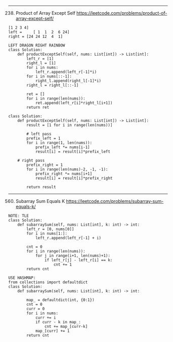 -----------------------------------------------------
238. Product of Array Except Self
https://leetcode.com/problems/product-of-array-except-self/
```
[1 2 3 4]
left =     [ 1  1  2  6 24]
right = [24 24 12  4  1]
```
```
LEFT DRAGON RIGHT RAINBOW
class Solution:
    def productExceptSelf(self, nums: List[int]) -> List[int]:
        left_r = [1]
        right_l = [1] 
        for i in nums:
            left_r.append(left_r[-1]*i) 
        for i in nums[::-1]:
            right_l.append(right_l[-1]*i) 
        right_l = right_l[::-1]
        
        ret = []
        for i in range(len(nums)):
            ret.append(left_r[i]*right_l[i+1])
        return ret    
```  
```
class Solution:
    def productExceptSelf(self, nums: List[int]) -> List[int]:
        result = [1 for i in range(len(nums))]
        
        # left pass
        prefix_left = 1
        for i in range(1, len(nums)):            
            prefix_left *= nums[i-1]
            result[i] = result[i]*prefix_left

	# right pass
        prefix_right = 1
        for i in range(len(nums)-2, -1, -1):
            prefix_right *= nums[i+1]
            result[i] = result[i]*prefix_right

        return result
```

-----------------------------------------------------
560. Subarray Sum Equals K
https://leetcode.com/problems/subarray-sum-equals-k/

```
NOTE: TLE
class Solution:
    def subarraySum(self, nums: List[int], k: int) -> int:
        left_r = [0, nums[0]]
        for i in nums[1:]:
            left_r.append(left_r[-1] + i) 
            
        cnt = 0
        for i in range(len(nums)):
            for j in range(i+1, len(nums)+1):
                if left_r[j] - left_r[i] == k:
                    cnt += 1
        return cnt
	
USE HASHMAP:
from collections import defaultdict
class Solution:
    def subarraySum(self, nums: List[int], k: int) -> int: 
    
        map_ = defaultdict(int, {0:1}) 
        cnt = 0
        curr = 0
        for i in nums:
            curr += i 
            if curr - k in map_:
                cnt += map_[curr-k]
            map_[curr] += 1
        return cnt	
```
